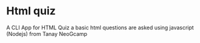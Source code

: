 # Html quiz

A CLI App for HTML Quiz a basic html questions are asked using javascript (Nodejs) from Tanay NeoGcamp
